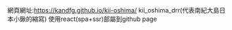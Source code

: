 網頁網址:https://kandfg.github.io/kii-oshima/
kii_oshima_drr(代表南紀大島日本小鍬的縮寫)
使用react(spa+ssr)部屬到github page